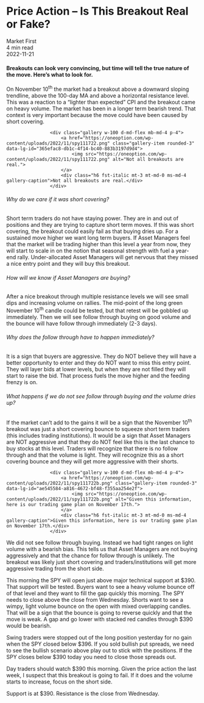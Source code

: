 
<div class="bg-secondary">
<h1 class="py-5 ms-3 ms-md-4 my-0">Price Action – Is This Breakout Real or Fake?</h1>
</div>
<div class="d-flex align-items-center flex-wrap text-muted ps-3 ps-md-4 py-3 border-top border-bottom">
<div class="border-end pe-3 me-3">
<span class="badge bg-faded-primary text-primary">
Market First </span>
</div>
<div class="fs-sm pe-3 border-end me-3">4 min read</div>
<div class="fs-sm">
2022-11-21 </div>
</div>
<section class="px-3 px-md-4 py-4">
<h4 class="wp-block-heading">Breakouts can look very convincing, but time will tell the true nature of the move. Here’s what to look for. </h4>
<p>On November 10<sup>th</sup> the market had a breakout above a downward sloping trendline, above the 100-day MA and above a horizontal resistance level. This was a reaction to a “lighter than expected” CPI and the breakout came on heavy volume. The market has been in a longer term bearish trend. That context is very important because the move could have been caused by short covering.</p>

                    <div class="gallery w-100 d-md-flex mb-md-4 p-4">
                        <a href="https://oneoption.com/wp-content/uploads/2022/11/spy111722.png" class="gallery-item rounded-3" data-lg-id="365efac8-db1c-4f14-bc40-883b3197d9d4">
                            <img src="https://oneoption.com/wp-content/uploads/2022/11/spy111722.png" alt="Not all breakouts are real.">
                        </a>
                        <div class="h6 fst-italic mt-3 mt-md-0 ms-md-4 gallery-caption">Not all breakouts are real.</div>
                    </div>
                
<h6 class="wp-block-heading">Why do we care if it was short covering?</h6>
<p>Short term traders do not have staying power. They are in and out of positions and they are trying to capture short term moves. If this was short covering, the breakout could easily fail as that buying dries up. For a sustained move higher we want long term buyers. If Asset Managers feel that the market will be trading higher than this level a year from now, they will start to scale in on the notion that seasonal strength with fuel a year-end rally. Under-allocated Asset Managers will get nervous that they missed a nice entry point and they will buy this breakout.</p>
<h6 class="wp-block-heading">How will we know if Asset Managers are buying?</h6>
<p>After a nice breakout through multiple resistance levels we will see small dips and increasing volume on rallies. The mid-point of the long green November 10<sup>th</sup> candle could be tested, but that retest will be gobbled up immediately. Then we will see follow through buying on good volume and the bounce will have follow through immediately (2-3 days).</p>
<h6 class="wp-block-heading">Why does the follow through have to happen immediately?</h6>
<p>It is a sign that buyers are aggressive. They do NOT believe they will have a better opportunity to enter and they do NOT want to miss this entry point. They will layer bids at lower levels, but when they are not filled they will start to raise the bid. That process fuels the move higher and the feeding frenzy is on.</p>
<h6 class="wp-block-heading">What happens if we do not see follow through buying and the volume dries up?</h6>
<p>If the market can’t add to the gains it will be a sign that the November 10<sup>th</sup> breakout was just a short covering bounce to squeeze short term traders (this includes trading institutions). It would be a sign that Asset Managers are NOT aggressive and that they do NOT feel like this is the last chance to buy stocks at this level. Traders will recognize that there is no follow through and that the volume is light. They will recognize this as a short covering bounce and they will get more aggressive with their shorts.</p>

                    <div class="gallery w-100 d-md-flex mb-md-4 p-4">
                        <a href="https://oneoption.com/wp-content/uploads/2022/11/spy111722b.png" class="gallery-item rounded-3" data-lg-id="ae545584-a816-4672-bf48-f355aa254e2f">
                            <img src="https://oneoption.com/wp-content/uploads/2022/11/spy111722b.png" alt="Given this information, here is our trading game plan on November 17th.">
                        </a>
                        <div class="h6 fst-italic mt-3 mt-md-0 ms-md-4 gallery-caption">Given this information, here is our trading game plan on November 17th.</div>
                    </div>
                
<p>We did not see follow through buying. Instead we had tight ranges on light volume with a bearish bias. This tells us that Asset Managers are not buying aggressively and that the chance for follow through is unlikely. The breakout was likely just short covering and traders/institutions will get more aggressive trading from the short side.</p>
<p>This morning the SPY will open just above major technical support at $390. That support will be tested. Buyers want to see a heavy volume bounce off of that level and they want to fill the gap quickly this morning. The SPY needs to close above the close from Wednesday. Shorts want to see a wimpy, light volume bounce on the open with mixed overlapping candles. That will be a sign that the bounce is going to reverse quickly and that the move is weak. A gap and go lower with stacked red candles through $390 would be bearish.</p>
<p>Swing traders were stopped out of the long position yesterday for no gain when the SPY closed below $396. If you sold bullish put spreads, we need to see the bullish scenario above play out to stick with the positions. If the SPY closes below $390 today you need to close those spreads out.</p>
<p>Day traders should watch $390 this morning. Given the price action the last week, I suspect that this breakout is going to fail. If it does and the volume starts to increase, focus on the short side.</p>
<p>Support is at $390. Resistance is the close from Wednesday. &nbsp;&nbsp;&nbsp;</p>
</section>
